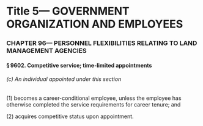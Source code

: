 
# Title 5— GOVERNMENT ORGANIZATION AND EMPLOYEES
### CHAPTER 96— PERSONNEL FLEXIBILITIES RELATING TO LAND MANAGEMENT AGENCIES
#### § 9602. Competitive service; time-limited appointments
###### (c) An individual appointed under this section

(1) becomes a career-conditional employee, unless the employee has otherwise completed the service requirements for career tenure; and

(2) acquires competitive status upon appointment.
